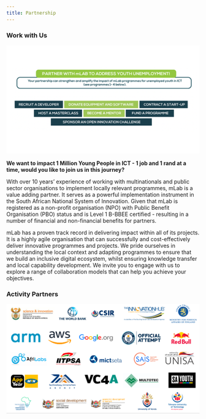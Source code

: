 ```yaml
---
title: Partnership
---
```

### Work with Us

![We want to impact 1 Million Young People in ICT - 1 job and 1 rand at a time, would you like to join us in this journey? ](../../images/screenshot-2022-11-03-192425.png "partner with us to address youth unemployment")

**We want to impact 1 Million Young People in ICT - 1 job and 1 rand at a time, would you like to join us in this journey?**

With over 10 years’ experience of working with multinationals and public sector organisations to implement locally relevant programmes, mLab is a value adding partner. It serves as a powerful implementation instrument in the South African National System of Innovation. Given that mLab is registered as a non-profit organisation (NPO) with Public Benefit Organisation (PBO) status and is Level 1 B-BBEE certified - resulting in a number of financial and non-financial benefits for partners. 

mLab has a proven track record in delivering impact within all of its projects. It is a highly agile organisation that can successfully and cost-effectively deliver innovative programmes and projects. We pride ourselves in understanding the local context and adapting programmes to ensure that we build an inclusive digital ecosystem, whilst ensuring knowledge transfer and local capability development. We invite you to engage with us to explore a range of collaboration models that can help you achieve your objectives.

### Activity Partners

![activity partners](../../images/screenshot-2022-11-03-192843.png)